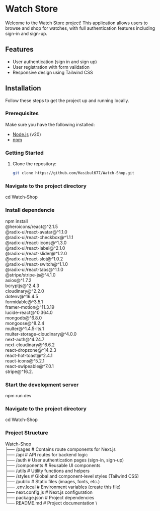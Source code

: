 # Watch Store

Welcome to the Watch Store project! This application allows users to browse and shop for watches, with full authentication features including sign-in and sign-up.

## Features
- User authentication (sign in and sign up)
- User registration with form validation
- Responsive design using Tailwind CSS

## Installation

Follow these steps to get the project up and running locally.

### Prerequisites
Make sure you have the following installed:
- [Node.js](https://nodejs.org/) (v20)
- [npm](https://www.npmjs.com/)

### Getting Started
1. Clone the repository:
   ```bash
   git clone https://github.com/Hasibul677/Watch-Shop.git


### Navigate to the project directory
cd Watch-Shop

### Install dependencie
npm install \
  @heroicons/react@^2.1.5 \
  @radix-ui/react-avatar@^1.1.0 \
  @radix-ui/react-checkbox@^1.1.1 \
  @radix-ui/react-icons@^1.3.0 \
  @radix-ui/react-label@^2.1.0 \
  @radix-ui/react-slider@^1.2.0 \
  @radix-ui/react-slot@^1.0.2 \
  @radix-ui/react-switch@^1.1.0 \
  @radix-ui/react-tabs@^1.1.0 \
  @stripe/stripe-js@^4.1.0 \
  axios@^1.7.2 \
  bcryptjs@^2.4.3 \
  cloudinary@^2.2.0 \
  dotenv@^16.4.5 \
  formidable@^3.5.1 \
  framer-motion@^11.3.19 \
  lucide-react@^0.364.0 \
  mongodb@^6.8.0 \
  mongoose@^8.2.4 \
  multer@^1.4.5-lts.1 \
  multer-storage-cloudinary@^4.0.0 \
  next-auth@^4.24.7 \
  next-cloudinary@^6.6.2 \
  react-dropzone@^14.2.3 \
  react-hot-toast@^2.4.1 \
  react-icons@^5.2.1 \
  react-swipeable@^7.0.1 \
  stripe@^16.2.

### Start the development server
npm run dev

### Navigate to the project directory
cd Watch-Shop

### Project Structure
Watch-Shop \
├── /pages               # Contains route components for Next.js \
├── /api                 # API routes for backend logic \
├── /auth                # User authentication pages (sign-in, sign-up) \
├── /components          # Reusable UI components \
├── /utils               # Utility functions and helpers \
├── /styles              # Global and component-level styles (Tailwind CSS) \
├── /public              # Static files (images, fonts, etc.) \
├── .env.local           # Environment variables (create this file) \
├── next.config.js       # Next.js configuration \
├── package.json         # Project dependencies \
└── README.md            # Project documentation \
